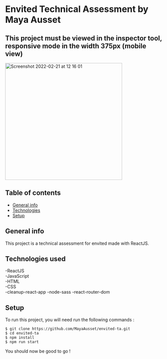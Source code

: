 # Envited Technical Assessment by Maya Ausset

## This project must be viewed in the inspector tool, responsive mode in the width 375px (mobile view)

<img width="375" alt="Screenshot 2022-02-21 at 12 16 01" src="https://user-images.githubusercontent.com/60138632/154874108-17cbc05c-9c8f-491b-91f7-48a8c5882670.png">


## Table of contents
* [General info](#general-info)
* [Technologies](#technologies)
* [Setup](#setup)

## General info
This project is a technical assessment for envited made with ReactJS.  

## Technologies used 
-ReactJS  
-JavaScript  
-HTML  
-CSS  
-cleanup-react-app
-node-sass 
-react-router-dom    

## Setup 
To run this project, you will need run the following commands : 

```
$ git clone https://github.com/MayaAusset/envited-ta.git
$ cd envited-ta
$ npm install
$ npm run start 
```

You should now be good to go !
